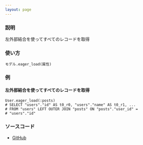 ```yaml
---
layout: page
---
```

### 説明
左外部結合を使ってすべてのレコードを取得

### 使い方
    モデル.eager_load(属性)

### 例
#### 左外部結合を使ってすべてのレコードを取得
    User.eager_load(:posts)
    # SELECT "users"."id" AS t0_r0, "users"."name" AS t0_r1, ...
    # FROM "users" LEFT OUTER JOIN "posts" ON "posts"."user_id" =
    # "users"."id"

### ソースコード
* [GitHub](https://github.com/rails/rails/blob/f33d52c95217212cbacc8d5e44b5a8e3cdc6f5b3/activerecord/lib/active_record/relation/query_methods.rb#L165)